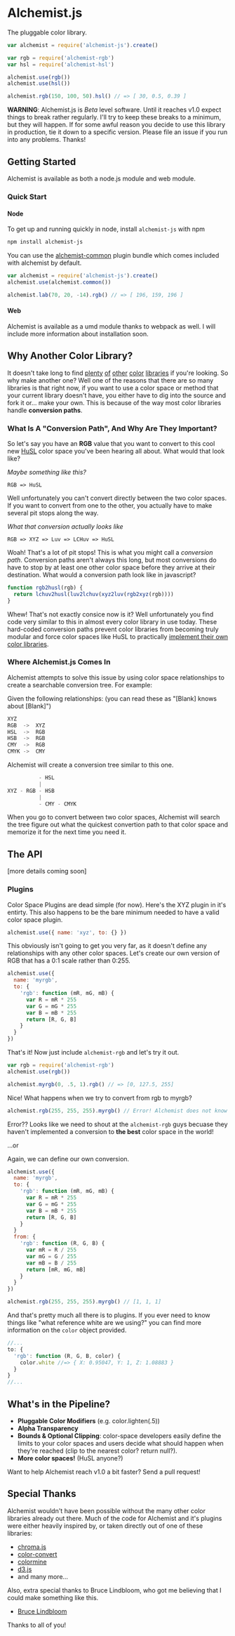 Alchemist.js
============
The pluggable color library.

```js
var alchemist = require('alchemist-js').create()

var rgb = require('alchemist-rgb')
var hsl = require('alchemist-hsl')

alchemist.use(rgb())
alchemist.use(hsl())

alchemist.rgb(150, 100, 50).hsl() // => [ 30, 0.5, 0.39 ]
```

**WARNING**: Alchemist.js is *Beta* level software. Until it reaches v1.0 expect
things to break rather regularly. I'll try to keep these breaks to a minimum,
but they will happen. If for some awful reason you decide to use this library
in production, tie it down to a specific version. Please file an issue if you
run into any problems. Thanks!


Getting Started
---------------

Alchemist is available as both a node.js module and web module.

### Quick Start

#### Node
To get up and running quickly in node, install `alchemist-js` with npm

```bash
npm install alchemist-js
```

You can use the [alchemist-common][] plugin bundle
which comes included with alchemist by default.

[alchemist-common]: https://github.com/webdesserts/alchemist-common

```js
var alchemist = require('alchemist-js').create()
alchemist.use(alchemist.common())

alchemist.lab(70, 20, -14).rgb() // => [ 196, 159, 196 ]
```

#### Web

Alchemist is available as a umd module thanks to webpack as well. I will include
more information about installation soon.

Why Another Color Library?
--------------------------

It doesn't take long to find
[plenty](https://github.com/gka/chroma.js)
[of](https://github.com/harthur/color)
[other](https://github.com/One-com/one-color)
[color](http://www.boronine.com/colorspaces.js/)
[libraries](https://github.com/mbostock/d3/wiki/Colors)
if you're looking. So why make another one? Well one of the reasons that there are
so many libraries is that right now, if you want to use a color space or method
that your current library doesn't have, you either have to dig into the source
and fork it or... make your own. This is because of the way most color libraries
handle **conversion paths**.

### What Is A "Conversion Path", And Why Are They Important?

So let's say you have an **RGB** value that you want to convert to this cool new
[HuSL][] color space you've been hearing all about. What would that look like?

[HuSL]: http://www.boronine.com/husl/

*Maybe something like this?*
```
RGB => HuSL
```

Well unfortunately you can't convert directly between the two color spaces. If
you want to convert from one to the other, you actually have to make several pit
stops along the way.

*What that conversion actually looks like*
```
RGB => XYZ => Luv => LCHuv => HuSL
```

Woah! That's a lot of pit stops! This is what you might call a *conversion path*.
Conversion paths aren't always this long, but most conversions do have to stop by
at least one other color space before they arrive at their destination. What would
a conversion path look like in javascript?

```js
function rgb2husl(rgb) {
  return lchuv2husl(luv2lchuv(xyz2luv(rgb2xyz(rgb))))
}
```

Whew! That's not exactly consice now is it? Well unfortunately you find code very
similar to this in almost every color library in use today. These hard-coded
conversion paths prevent color libraries from becoming truly modular and force
color spaces like HuSL to practically [implement their own color libraries][HuSL libraries].

[HuSL libraries]: https://github.com/boronine/husl/blob/aa2afb58ccb829c8f9f3c679b96c25bfacb4552b/husl.js#L386-L400

### Where Alchemist.js Comes In

Alchemist attempts to solve this issue by using color space relationships to create
a searchable conversion tree. For example:

Given the following relationships:
(you can read these as "[Blank] knows about [Blank]")

```js
XYZ
RGB  ->  XYZ
HSL  ->  RGB
HSB  ->  RGB
CMY  ->  RGB
CMYK ->  CMY

```

Alchemist will create a conversion tree similar to this one.

```js
          - HSL
          |
XYZ - RGB - HSB
          |
          - CMY - CMYK
```

When you go to convert between two color spaces, Alchemist will search the tree
figure out what the quickest convertion path to that color space and memorize
it for the next time you need it.

The API
-------

[more details coming soon]

### Plugins

Color Space Plugins are dead simple (for now). Here's the XYZ plugin in it's entirty.
This also happens to be the bare minimum needed to have a valid color space plugin.

```js
alchemist.use({ name: 'xyz', to: {} })
```

This obviously isn't going to get you very far, as it doesn't define any relationships
with any other color spaces. Let's create our own version of RGB that has a 0:1 scale
rather than 0:255.

```js
alchemist.use({
  name: 'myrgb',
  to: {
    'rgb': function (mR, mG, mB) {
      var R = mR * 255
      var G = mG * 255
      var B = mB * 255
      return [R, G, B]
    }
  }
})
```

That's it! Now just include `alchemist-rgb` and let's try it out.

```js
var rgb = require('alchemist-rgb')
alchemist.use(rgb())

alchemist.myrgb(0, .5, 1).rgb() // => [0, 127.5, 255]
```

Nice! What happens when we try to convert from rgb to myrgb?

```js
alchemist.rgb(255, 255, 255).myrgb() // Error! Alchemist does not know how to convert from rgb to myrgb
```
Error?? Looks like we need to shout at the `alchemist-rgb` guys becuase they haven't implemented a conversion
to **the best** color space in the world!

...or

Again, we can define our own conversion.

```js
alchemist.use({
  name: 'myrgb',
  to: {
    'rgb': function (mR, mG, mB) {
      var R = mR * 255
      var G = mG * 255
      var B = mB * 255
      return [R, G, B]
    }
  }
  from: {
    'rgb': function (R, G, B) {
      var mR = R / 255
      var mG = G / 255
      var mB = B / 255
      return [mR, mG, mB]
    }
  }
})

alchemist.rgb(255, 255, 255).myrgb() // [1, 1, 1]
```

And that's pretty much all there is to plugins. If you ever need to know things
like "what reference white are we using?" you can find more information on the
`color` object provided.

```js
//...
to: {
  'rgb': function (R, G, B, color) {
    color.white //=> { X: 0.95047, Y: 1, Z: 1.08883 }
  }
}
//...
```

What's in the Pipeline?
-----------------------

- **Pluggable Color Modifiers** (e.g. color.lighten(.5))
- **Alpha Transparency**
- **Bounds & Optional Clipping**: color-space developers easily define the
  limits to your color spaces and users decide what should happen when they're
  reached (clip to the nearest color? return null?).
- **More color spaces!** (HuSL anyone?)

Want to help Alchemist reach v1.0 a bit faster? Send a pull request!

Special Thanks
--------------

Alchemist wouldn't have been possible without the many other color libraries
already out there. Much of the code for Alchemist and it's plugins were either
heavily inspired by, or taken directly out of one of these libraries:

- [chroma.js](https://github.com/gka/chroma.js)
- [color-convert](https://github.com/harthur/color-convert)
- [colormine](https://github.com/colormine/colormine)
- [d3.js](https://github.com/mbostock/d3/wiki/Colors)
- and many more...

Also, extra special thanks to Bruce Lindbloom, who got me believing that I
could make something like this.

- [Bruce Lindbloom](http://www.brucelindbloom.com/)

Thanks to all of you!
